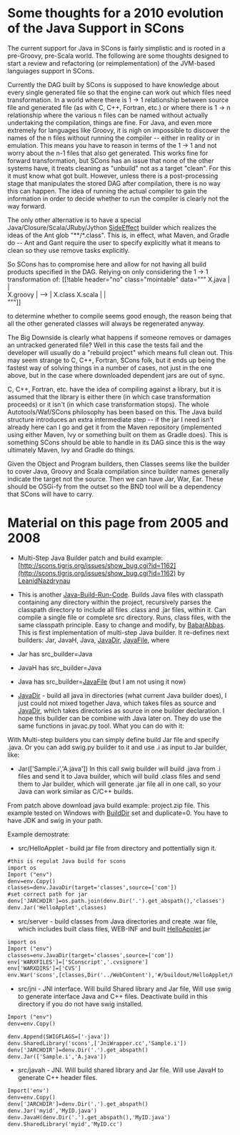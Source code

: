 

# Some thoughts for a 2010 evolution of the Java Support in SCons

The current support for Java in SCons is fairly simplistic and is rooted in a pre-Groovy, pre-Scala world.  The following are some thoughts designed to start a review and refactoring (or reimplementation) of the JVM-based languiages support in SCons. 

Currently the DAG built by SCons is supposed to have knowledge about every single generated file so that the engine can work out which files need transformation.   In a world where there is 1 -> 1 relationship between source file and generated file (as with C, C++, Fortran, etc.) or where there is 1 -> n relationship where the various n files can be named without actually undertaking the compilation, things are fine.  For Java, and even more extremely for languages like Groovy, it is nigh on impossible to discover the names of the n files without running the compiler -- either in reality or in emulation.  This means you have to reason in terms of the 1 -> 1 and not worry about the n-1 files that also get generated.  This works fine for forward transformation, but SCons has an issue that none of the other systems have, it treats cleaning as "unbuild" not as a target "clean".  For this it must know what got built.  However, unless there is a post-processing stage that manipulates the stored DAG after compilation, there is no way this can happen.  The idea of running the actual compiler to gain the information in order to decide whether to run the compiler is clearly not the way forward. 

The only other alternative is to have a special Java/Closure/Scala/JRuby/Jython [SideEffect](SideEffect) builder which realizes the ideas of the Ant glob "**/*.class".  This is, in effect,  what Maven, and Gradle do -- Ant and Gant require the user to specify explicitly what it means to clean so they use remove tasks explicitly. 

So SCons has to compromise here and allow for not having all build products specified in the DAG.  Relying on only considering the 1 -> 1 transformation of: 
[[!table header="no" class="mointable" data="""
 X.java  |   |  
 X.groovy  |  -->  |  X.class 
 X.scala  |   |  
"""]]

to determine whether to compile seems good enough, the reason being that all the other generated classes will always be regenerated anyway. 

The Big Downside is clearly what happens if someone removes or damages an untracked generated file?  Well in this case the tests fail and the developer will usually do a "rebuild project" which means full clean out.  This may seem strange to C, C++, Fortran, SCons folk, but it ends up being the fastest way of solving things in a number of cases, not just in the one above, but in the case where downloaded dependent jars are out of sync. 

C, C++, Fortran, etc. have the idea of compiling against a library, but it is assumed that the library is either there (in which case transformation proceeds) or it isn't (in which case transformation stops).  The whole Autotools/Waf/SCons philosophy has been based on this.  The Java build structure introduces an extra intermediate step -- if the jar I need isn't already here can I go and get it from the Maven repository (implemented using either Maven, Ivy or something built on them as Gradle does).   This is something SCons should be able to handle in its DAG since this is the way ultimately Maven, Ivy and Gradle do things. 

Given the Object and Program builders, then Classes seems like the builder to cover Java, Groovy and Scala compilation since builder names generally indicate the target not the source.  Then we can have Jar, War, Ear.  These should be OSGi-fy from the outset so the BND tool will be a dependency that SCons will have to carry. 


# Material on this page from 2005 and 2008

* Multi-Step Java Builder patch and build example: [http://scons.tigris.org/issues/show_bug.cgi?id=1162](http://scons.tigris.org/issues/show_bug.cgi?id=1162) by [LeanidNazdrynau](LeanidNazdrynau) 
* This is another [Java-Build-Run-Code](javascript:void(0);/*1216648444670*/). Builds Java files with classpath containing any directory within the project, recursively parses the classpath directory to include all files .class and .jar files, within it. Can compile a single file or complete src directory. Runs, class files, with the same classpath principle. Easy to change and modify, by [BabarAbbas](BabarAbbas). 
This is first implementation of multi-step Java builder. It re-defines next builders: Jar, JavaH, Java, [JavaDir](JavaDir), [JavaFile](JavaFile), where 

* Jar has src_builder=Java 
* JavaH has src_builder=Java 
* Java has src_builder=[JavaFile](JavaFile)  (but I am not using it now) 
* [JavaDir](JavaDir) - build all java in directories (what current Java builder does), I just could not mixed together Java, which takes files as source and [JavaDir](JavaDir), which takes directories as source in one builder declaration. I hope this builder can be combine with Java later on. They do use the same functions in javac.py tool. 
What you can do with it: 

With Multi-step builders you can simply define build Jar file and specify .java. Or you can add swig.py builder to it and use .i as input to Jar builder, like: 

* Jar(['Sample.i','A.java']) 
In this call swig builder will build .java from .i files and send it to Java builder, which will build .class files and send them to Jar builder, which will generate .jar file all in one call, so your Java can work similar as  C/C++ builds. 

From patch above download java build example: project.zip file. This example tested on Windows with [BuildDir](BuildDir) set and  duplicate=0. You have to have JDK and swig in your path. 

Example demostrate: 

* src/HelloApplet - build jar file from directory and pottentially sign it. 

```txt
#this is regulat Java build for scons
import os
Import ("env")
denv=env.Copy()
classes=denv.JavaDir(target='classes',source=['com'])
#set correct path for jar
denv['JARCHDIR']=os.path.join(denv.Dir('.').get_abspath(),'classes')
denv.Jar('HelloApplet',classes)
```
* src/server - build classes from Java directories and create .war file, which includes built class files, WEB-INF and built [HelloApplet](HelloApplet).jar 

```txt
import os
Import ("env")
classes=env.JavaDir(target='classes',source=['com'])
env['WARXFILES']=['SConscript','.cvsignore']
env['WARXDIRS']=['CVS']
env.War('scons',[classes,Dir('../WebContent'),'#/buildout/HelloApplet/HelloApplet.jar'])
```
* src/jni - JNI interface. Will build Shared library and Jar file, Will use swig to generate interface Java and C++ files. Deactivate build in this directory if you do not have swig installed. 

```txt
Import ("env")
denv=env.Copy()

denv.Append(SWIGFLAGS=['-java'])
denv.SharedLibrary('scons',['JniWrapper.cc','Sample.i'])
denv['JARCHDIR']=denv.Dir('.').get_abspath()
denv.Jar(['Sample.i','A.java'])
```
* src/javah - JNI. Will build shared library and Jar file. Will use JavaH to generate C++ header files. 

```txt
Import('env')
denv=env.Copy()
denv['JARCHDIR']=denv.Dir('.').get_abspath()
denv.Jar('myid','MyID.java')
denv.JavaH(denv.Dir('.').get_abspath(),'MyID.java')
denv.SharedLibrary('myid','MyID.cc')
```